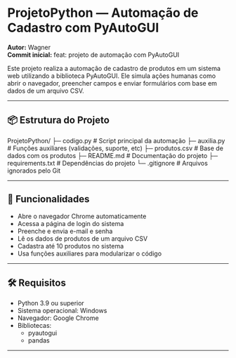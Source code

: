 # ProjetoPython — Automação de Cadastro com PyAutoGUI

**Autor:** Wagner  
**Commit inicial:** feat: projeto de automação com PyAutoGUI

Este projeto realiza a automação de cadastro de produtos em um sistema web utilizando a biblioteca PyAutoGUI. Ele simula ações humanas como abrir o navegador, preencher campos e enviar formulários com base em dados de um arquivo CSV.

---

## 📦 Estrutura do Projeto

ProjetoPython/ 
├─ codigo.py # Script principal da automação 
├─ auxilia.py # Funções auxiliares (validações, suporte, etc) 
├─ produtos.csv # Base de dados com os produtos 
├─ README.md # Documentação do projeto 
├─ requirements.txt # Dependências do projeto 
└─ .gitignore # Arquivos ignorados pelo Git


---

## 🚀 Funcionalidades

- Abre o navegador Chrome automaticamente
- Acessa a página de login do sistema
- Preenche e envia e-mail e senha
- Lê os dados de produtos de um arquivo CSV
- Cadastra até 10 produtos no sistema
- Usa funções auxiliares para modularizar o código

---

## 🛠️ Requisitos

- Python 3.9 ou superior
- Sistema operacional: Windows
- Navegador: Google Chrome
- Bibliotecas:
  - pyautogui
  - pandas

---


